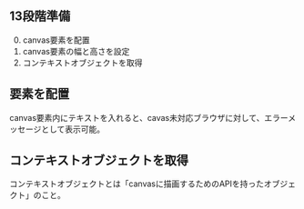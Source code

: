 ## 13段階準備
0. canvas要素を配置
0. canvas要素の幅と高さを設定
0. コンテキストオブジェクトを取得

## 要素を配置
canvas要素内にテキストを入れると、cavas未対応ブラウザに対して、エラーメッセージとして表示可能。  

## コンテキストオブジェクトを取得
コンテキストオブジェクトとは「canvasに描画するためのAPIを持ったオブジェクト」のこと。
